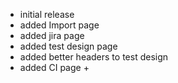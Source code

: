 * initial release
* added Import page
* added jira page
* added test design page
* added better headers to test design
* added CI page +
